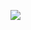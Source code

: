 
![](https://github-readme-stats.vercel.app/api/top-langs/?username=Fifus17&langs_count=7&theme=default&hide_border=false&include_all_commits=false&count_private=true)
